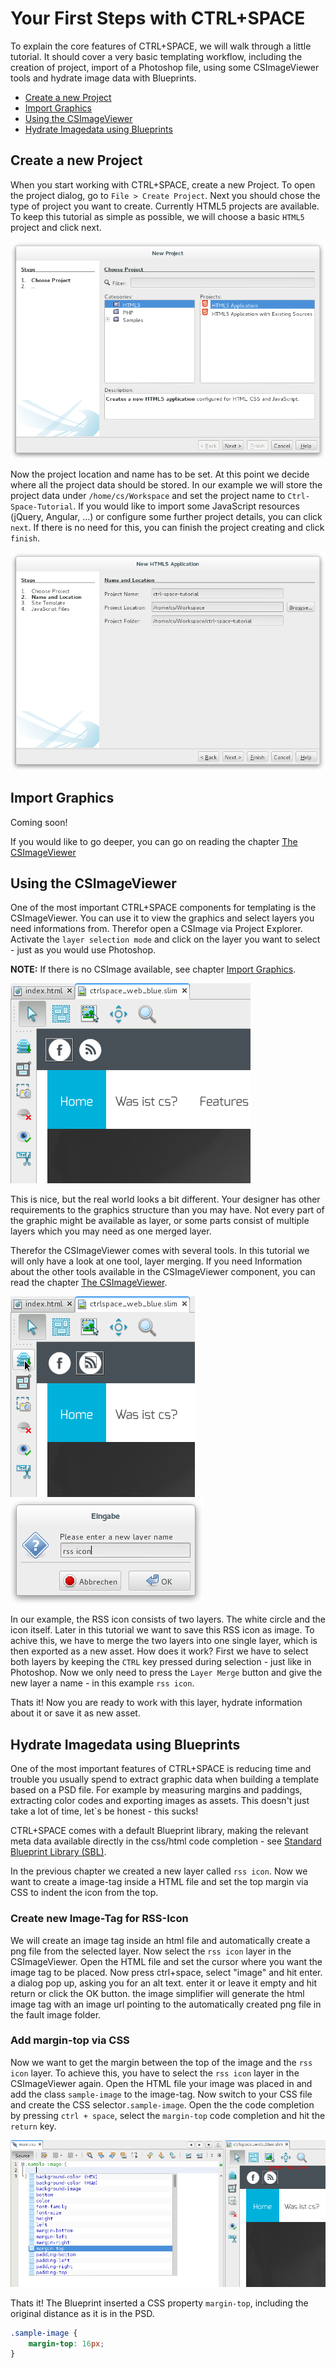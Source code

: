 # Your First Steps with CTRL+SPACE

To explain the core features of CTRL+SPACE, we will walk through a little tutorial. It should cover a very basic
templating workflow, including the creation of project, import of a Photoshop file, using some CSImageViewer tools and hydrate
image data with Blueprints.

* [Create a new Project](#Create_a_new_Project)
* [Import Graphics](#Import_Graphics)
* [Using the CSImageViewer](#Using_the_CSImageViewer)
* [Hydrate Imagedata using Blueprints](#Hydrate_Imagedata_using_Blueprints)

## Create a new Project

When you start working with CTRL+SPACE, create a new Project. To open the
project dialog, go to `File > Create Project`. Next you should chose the type of project you want to create. Currently 
HTML5 projects are available. To keep this tutorial as simple as possible, we will choose a basic `HTML5` project
and click next.

![Create a new Project CTRL+SPACE - chose type of project](/images/first_steps_create_project.png)

Now the project location and name has to be set. At this point we decide where all the project data should be stored. 
In our example we will store the project data under `/home/cs/Workspace` and set the project name to `Ctrl-Space-Tutorial`.
If you would like to import some JavaScript resources (jQuery, Angular, ...) or configure some further project details, 
you can click `next`. If there is no need for this, you can finish the project creating and click `finish`.

![Create a new Project CTRL+SPACE - chose project path](/images/first_steps_create_project_path.png)

## Import Graphics

Coming soon!

If you would like to go deeper, you can go on reading the chapter [The CSImageViewer](/en/user/CSImage_viewer_tools.md)

## Using the CSImageViewer

One of the most important CTRL+SPACE components for templating is the CSImageViewer. You can use it to view the graphics
and select layers you need informations from. Therefor open a CSImage via Project Explorer. Activate the
`layer selection mode` and click on the layer you want to select - just as you would use Photoshop.
 
**NOTE:** If there is no CSImage available, see chapter [Import Graphics](#Import_Graphics).

![Using the ImageViewer - layer selection](/images/first_steps_slimage_viewer_layer_selection.png)

This is nice, but the real world looks a bit different. Your designer has other requirements to the graphics structure than
you may have. Not every part of the graphic might be available as layer, or some parts consist of multiple layers which you 
may need as one merged layer.

Therefor the CSImageViewer comes with several tools. In this tutorial we will only have a look at one tool, layer
merging. If you need Information about the other tools available in the CSImageViewer component, you can read the chapter
[The CSImageViewer](/en/user/CSImage_viewer_tools.md).

![Using the ImageViewer - multiple layer selection](/images/first_steps_slimage_viewer_merge_selection.png)
![Using the ImageViewer - merged layer name](/images/first_steps_slimage_viewer_merge_layer_name.png)

In our example, the RSS icon consists of two layers. The white circle and the icon itself. Later in this tutorial we want to 
save this RSS icon as image. To achive this, we have to merge the two layers into one single layer, which is then exported as
a new asset. How does it work? First we have to select both layers by keeping the `CTRL` key pressed during selection - just like in Photoshop. Now we only need 
to press the `Layer Merge` button and give the new layer a name - in this example `rss icon`.

Thats it! Now you are ready to work with this layer, hydrate information about it or save it as new asset. 

## Hydrate Imagedata using Blueprints ##

One of the most important features of CTRL+SPACE is reducing time and trouble you usually spend to
extract graphic data when building a template based on a PSD file. For example by measuring margins and paddings, extracting color codes and exporting images as assets.
This doesn't just take a lot of time, let`s be honest - this sucks!

CTRL+SPACE comes with a default Blueprint library, making the relevant meta data available directly in the css/html code completion - see
[Standard Blueprint Library (SBL)](/en/user/standard_blueprint_library.md).

In the previous chapter we created a new layer called `rss icon`. Now we want to create a image-tag inside a 
HTML file and set the top margin via CSS to indent the icon from the top.

### Create new Image-Tag for RSS-Icon ###

We will create an image tag inside an html file and automatically create a png file from the selected layer.
Now select the `rss icon` layer in the CSImageViewer.
Open the HTML file and set the cursor where you want the image tag to be placed.
Now press ctrl+space, select "image" and hit enter. a dialog pop up, asking you for an alt text. enter it or leave it empty and hit return or click the OK button.
the image simplifier will generate the html image tag with an image url pointing to the automatically created png file in the fault image folder.

### Add margin-top via CSS ###

Now we want to get the margin between the top of the image and the `rss icon` layer.
To achieve this, you have to select the `rss icon` layer in the CSImageViewer again. Open the HTML file your image was placed in and add the
class `sample-image` to the image-tag. Now switch to your CSS file and create the CSS selector`.sample-image`. Open the the code completion
by pressing `ctrl + space`, select the `margin-top` code completion and hit the `return` key.

![Hydrate Imagedata with Blueprints - Add margin-top via CSS](/images/first_steps_blueprint_add_margin.png)

Thats it! The Blueprint inserted a CSS property `margin-top`, including the original distance as it is in the PSD.

```css
.sample-image {
    margin-top: 16px;
}

```

